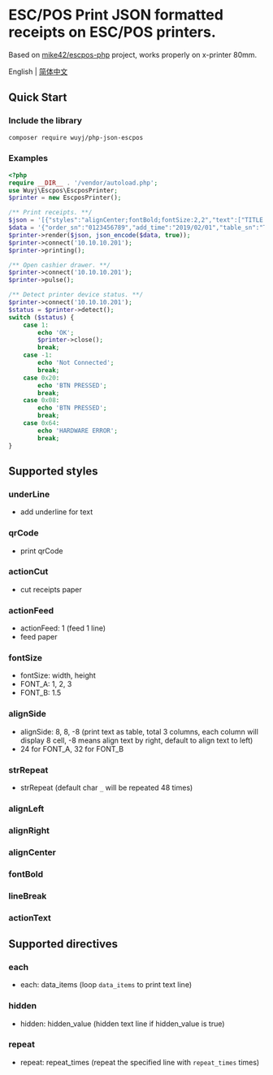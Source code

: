 # ESC/POS Print JSON formatted receipts on ESC/POS printers.

Based on [mike42/escpos-php](https://github.com/mike42/escpos-php) project, works properly on x-printer 80mm.

English | [简体中文](./README.zh-CN.md)

## Quick Start

### Include the library
```bash
composer require wuyj/php-json-escpos
```

### Examples
```php
<?php
require __DIR__ . '/vendor/autoload.php';
use Wuyj\Escpos\EscposPrinter;
$printer = new EscposPrinter();

/** Print receipts. **/
$json = '[{"styles":"alignCenter;fontBold;fontSize:2,2","text":["TITLE TITLE TITLE","","标题标题标题标题",""]},{"styles":"fontSize:1,1","text":["订单号: ${order_sn}"]},{"styles":"fontSize:1,1","text":["订单时间: ${add_time}"]},{"styles":"alignSide:12,12","text":["座位号: ${table_sn}","用餐人数: ${cover}"]},{"styles":"hidden:hide_refund_text","text":["原因:${refund_reason}"]},{"styles":"strRepeat","text":["-"]},{"styles":"each:foods;alignSide:17,-2,-5","text":[{"styles":"","text":[["${item_name_en}","${item_quantity}","${item_price}"],["${item_name_zh}","",""]]},{"styles":"each:specs_items","text":[["* ${item_attr_en} ${item_attr}","",""]]},{"styles":"hidden:hide_remark","text":["* ${remark}","",""]}]},{"styles":"strRepeat","text":["-"]},{"styles":"alignSide:-14,-10;fontSize:1,1","text":["小计:","${sub_total}"]},{"styles":"alignSide:-14,-10;fontSize:1,1","text":["折扣:","${discount}"]},{"styles":"alignSide:-14,-10;fontSize:1,1;fontBold","text":["总计:","${total}"]},{"styles":"alignSide:8,8,-8;fontSize:1,1;fontBold","text":["支付方式","","金额"]},{"styles":"each:payTypeItems;alignSide:8,8,-8","text":["${pay_name}","${en_name}","${amount}"]}]';
$data = '{"order_sn":"0123456789","add_time":"2019/02/01","table_sn":"T100","cover":4,"refund_reason":"TOO EXPENSIVE","hide_refund_text":true,"sub_total":600,"total":540,"discount":"90%","payTypeItems":[{"pay_name":"支付宝","en_name":"AliPay","amount":540}],"hide_pay_type_list":false,"foods":[{"remark":"remark test","hide_remark":true,"item_name_en":"foods","item_quantity":2,"item_price":100.00,"item_name_zh":"食物","specs_items":[]},{"remark":"remark test","hide_remark":false,"item_name_en":"juice","item_quantity":2,"item_price":200.00,"item_name_zh":"饮料","specs_items":[{"item_attr_en":"No Ice","item_attr":"不加冰"},{"item_attr_en":"No Sugar","item_attr":"不加糖"}]}]}';
$printer->render($json, json_encode($data, true));
$printer->connect('10.10.10.201');
$printer->printing();

/** Open cashier drawer. **/
$printer->connect('10.10.10.201');
$printer->pulse();

/** Detect printer device status. **/
$printer->connect('10.10.10.201');
$status = $printer->detect();
switch ($status) {
	case 1: 
		echo 'OK';
		$printer->close();
		break;
	case -1:
		echo 'Not Connected';
		break;
	case 0x20:
		echo 'BTN PRESSED';
		break;
	case 0x08:
		echo 'BTN PRESSED';
		break;
	case 0x64:
		echo 'HARDWARE ERROR';
		break;
}
```

## Supported styles
### underLine
* add underline for text
### qrCode
* print qrCode
### actionCut
* cut receipts paper
### actionFeed
* actionFeed: 1 (feed 1 line)
* feed paper
### fontSize
* fontSize: width, height
* FONT_A: 1, 2, 3
* FONT_B: 1.5
### alignSide
* alignSide: 8, 8, -8 (print text as table, total 3 columns, each column will display 8 cell, -8 means align text by right, default to align text to left)
* 24 for FONT_A, 32 for FONT_B
### strRepeat
* strRepeat (default char `_` will be repeated 48 times)
### alignLeft
### alignRight
### alignCenter
### fontBold
### lineBreak
### actionText


## Supported directives
### each
* each: data_items (loop `data_items` to print text line)
### hidden
* hidden: hidden_value (hidden text line if hidden_value is true)
### repeat
* repeat: repeat_times (repeat the specified line with `repeat_times` times)
